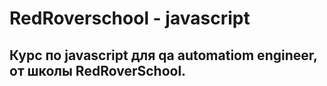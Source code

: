 # RedRoverschool - javascript
## Курс по javascript для qa automatiom engineer, от школы RedRoverSchool.
